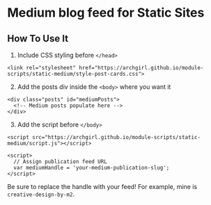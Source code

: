 # Medium blog feed for Static Sites

## How To Use It

1. Include CSS styling before `</head>`

```
<link rel="stylesheet" href="https://archgirl.github.io/module-scripts/static-medium/style-post-cards.css">
```

2. Add the posts div inside the `<body>` where you want it

```
<div class="posts" id="mediumPosts">
  <!-- Medium posts populate here -->
</div>
```

3. Add the script before `</body>`

```
<script src="https://archgirl.github.io/module-scripts/static-medium/script.js"></script>

<script>
  // Assign publication feed URL
  var mediumHandle = 'your-medium-publication-slug';
</script>
```

Be sure to replace the handle with your feed! For example, mine is `creative-design-by-m2`.
